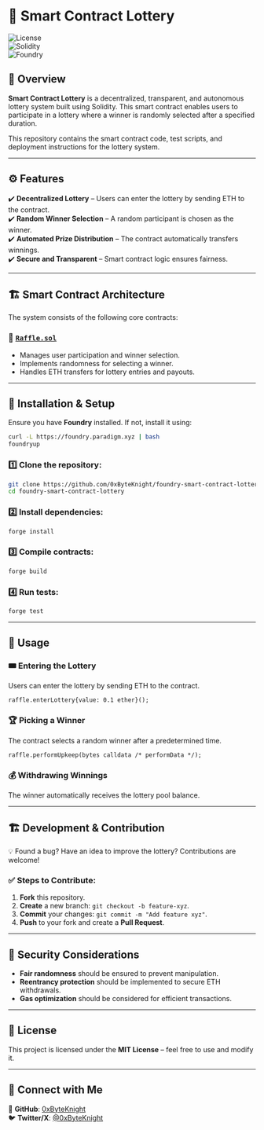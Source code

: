 # 🎰 Smart Contract Lottery

![License](https://img.shields.io/badge/license-MIT-green)  
![Solidity](https://img.shields.io/badge/Solidity-%5E0.8.28-blue)  
![Foundry](https://img.shields.io/badge/Built%20With-Foundry-orange)  

## 📌 Overview

**Smart Contract Lottery** is a decentralized, transparent, and autonomous lottery system built using Solidity. This smart contract enables users to participate in a lottery where a winner is randomly selected after a specified duration.

This repository contains the smart contract code, test scripts, and deployment instructions for the lottery system.

---

## ⚙️ Features

✔️ **Decentralized Lottery** – Users can enter the lottery by sending ETH to the contract.  
✔️ **Random Winner Selection** – A random participant is chosen as the winner.  
✔️ **Automated Prize Distribution** – The contract automatically transfers winnings.  
✔️ **Secure and Transparent** – Smart contract logic ensures fairness.  

---

## 🏗 Smart Contract Architecture

The system consists of the following core contracts:

### 🔹 [`Raffle.sol`](src/Raffle.sol)
- Manages user participation and winner selection.
- Implements randomness for selecting a winner.
- Handles ETH transfers for lottery entries and payouts.

---

## 🚀 Installation & Setup

Ensure you have **Foundry** installed. If not, install it using:

```sh
curl -L https://foundry.paradigm.xyz | bash
foundryup
```

### 1️⃣ Clone the repository:

```sh
git clone https://github.com/0xByteKnight/foundry-smart-contract-lottery.git
cd foundry-smart-contract-lottery
```

### 2️⃣ Install dependencies:

```sh
forge install
```

### 3️⃣ Compile contracts:

```sh
forge build
```

### 4️⃣ Run tests:

```sh
forge test
```

---

## 📜 Usage

### 🎟 Entering the Lottery
Users can enter the lottery by sending ETH to the contract.

```solidity
raffle.enterLottery{value: 0.1 ether}();
```

### 🏆 Picking a Winner
The contract selects a random winner after a predetermined time.

```solidity
raffle.performUpkeep(bytes calldata /* performData */);
```

### 💰 Withdrawing Winnings
The winner automatically receives the lottery pool balance.

---

## 🏗 Development & Contribution

💡 Found a bug? Have an idea to improve the lottery? Contributions are welcome!  

### ✅ Steps to Contribute:
1. **Fork** this repository.  
2. **Create** a new branch: `git checkout -b feature-xyz`.  
3. **Commit** your changes: `git commit -m "Add feature xyz"`.  
4. **Push** to your fork and create a **Pull Request**.  

---

## 🔐 Security Considerations

- **Fair randomness** should be ensured to prevent manipulation.
- **Reentrancy protection** should be implemented to secure ETH withdrawals.
- **Gas optimization** should be considered for efficient transactions.

---

## 📜 License

This project is licensed under the **MIT License** – feel free to use and modify it.  

---

## 🔗 Connect with Me  

💼 **GitHub**: [0xByteKnight](https://github.com/0xByteKnight)  
🐦 **Twitter/X**: [@0xByteKnight](https://twitter.com/0xByteKnight)  
